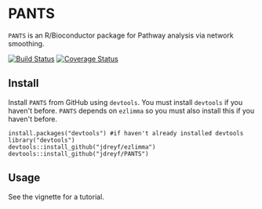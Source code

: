 # PANTS
`PANTS` is an R/Bioconductor package for Pathway analysis via network smoothing.

[![Build Status](https://travis-ci.org/jdreyf/PANTS.svg?branch=master)](https://travis-ci.org/jdreyf/PANTS)
[![Coverage Status](https://img.shields.io/codecov/c/github/jdreyf/PANTS/master.svg)](https://codecov.io/github/jdreyf/PANTS?branch=master)

## Install
Install `PANTS` from GitHub using `devtools`. You must install `devtools` if you haven't before. `PANTS` depends on `ezlimma` so you must also install this if you haven't before.
```
install.packages("devtools") #if haven't already installed devtools
library("devtools")
devtools::install_github("jdreyf/ezlimma")
devtools::install_github("jdreyf/PANTS")
```

## Usage
See the vignette for a tutorial.
